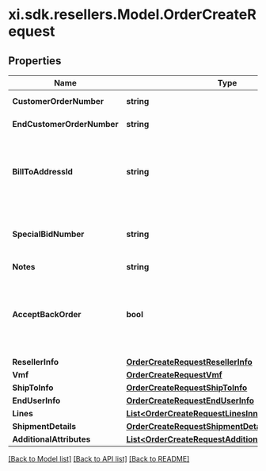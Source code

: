 # xi.sdk.resellers.Model.OrderCreateRequest

## Properties

Name | Type | Description | Notes
------------ | ------------- | ------------- | -------------
**CustomerOrderNumber** | **string** | The reseller&#39;s unique PO/Order number. | 
**EndCustomerOrderNumber** | **string** | The end user/customer&#39;s Purchase Order number. | [optional] 
**BillToAddressId** | **string** | Suffix used to identify billing address. Created during onboarding. Resellers are provided with one or more address IDs depending on how many bill to addresses they need for various flooring companies they are using for credit. | [optional] 
**SpecialBidNumber** | **string** | The bid number provided to the reseller by the vendor for special pricing and discounts. Line-level bid numbers take precedence over header-level bid numbers. | [optional] 
**Notes** | **string** | Order level notes. | [optional] 
**AcceptBackOrder** | **bool** | ENUM [\&quot;true\&quot;,\&quot;false\&quot;] - accept order if this item is backordered. This field along with shipComplete field decides the value of backorderflag. The value of this field is ignored when shipComplete field is present. | [optional] 
**ResellerInfo** | [**OrderCreateRequestResellerInfo**](OrderCreateRequestResellerInfo.md) |  | [optional] 
**Vmf** | [**OrderCreateRequestVmf**](OrderCreateRequestVmf.md) |  | [optional] 
**ShipToInfo** | [**OrderCreateRequestShipToInfo**](OrderCreateRequestShipToInfo.md) |  | [optional] 
**EndUserInfo** | [**OrderCreateRequestEndUserInfo**](OrderCreateRequestEndUserInfo.md) |  | [optional] 
**Lines** | [**List&lt;OrderCreateRequestLinesInner&gt;**](OrderCreateRequestLinesInner.md) | The line-level details of the order. | [optional] 
**ShipmentDetails** | [**OrderCreateRequestShipmentDetails**](OrderCreateRequestShipmentDetails.md) |  | [optional] 
**AdditionalAttributes** | [**List&lt;OrderCreateRequestAdditionalAttributesInner&gt;**](OrderCreateRequestAdditionalAttributesInner.md) | Shipment-level additional attributes. | [optional] 

[[Back to Model list]](../README.md#documentation-for-models) [[Back to API list]](../README.md#documentation-for-api-endpoints) [[Back to README]](../README.md)

